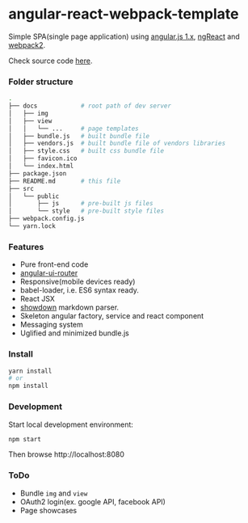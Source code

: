 # angular-react-webpack-template
Simple SPA(single page application) using [angular.js 1.x](https://angularjs.org/), [ngReact](https://github.com/ngReact/ngReact) and [webpack2](https://webpack.js.org/configuration/).

Check source code [here](https://github.com/hankchiutw/angular-webpack-demo).

### Folder structure
```sh
.
├── docs            # root path of dev server
│   ├── img
│   ├── view
│   │   └── ...     # page templates
│   ├── bundle.js   # built bundle file
│   ├── vendors.js  # built bundle file of vendors libraries
│   ├── style.css   # built css bundle file
│   ├── favicon.ico
│   └── index.html
├── package.json
├── README.md       # this file
├── src
│   └── public
│       ├── js      # pre-built js files
│       └── style   # pre-built style files
├── webpack.config.js
└── yarn.lock
```

### Features
- Pure front-end code
- [angular-ui-router](https://github.com/angular-ui/ui-router)
- Responsive(mobile devices ready)
- babel-loader, i.e. ES6 syntax ready.
- React JSX
- [showdown](https://github.com/showdownjs/showdown) markdown parser.
- Skeleton angular factory, service and react component
- Messaging system
- Uglified and minimized bundle.js

### Install

```sh
yarn install
# or
npm install
```

### Development

Start local development environment:
```sh
npm start
```
Then browse http://localhost:8080

### ToDo
- Bundle `img` and `view`
- OAuth2 login(ex. google API, facebook API)
- Page showcases
